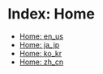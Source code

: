 
# Index: Home

- [Home: en_us](en_us/README.md)
- [Home: ja_jp](ja_jp/README.md)
- [Home: ko_kr](ko_kr/README.md)
- [Home: zh_cn](zh_cn/README.md)
